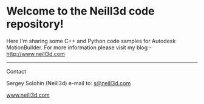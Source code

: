  Welcome to the Neill3d code repository!
====

 Here I'm sharing some C++ and Python code samples for Autodesk MotionBuilder.
 For more information please visit my blog - http://www.neill3d.com
 
---
  Contact
  
  Sergey Solohin (Neill3d)
  e-mail to: s@neill3d.com

  www.neill3d.com
